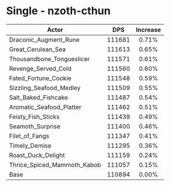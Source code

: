 # Single - nzoth-cthun
| Actor | DPS | Increase |
|---|:---:|:---:|
|Draconic_Augment_Rune|111681|0.71%|
|Great_Cerulean_Sea|111613|0.65%|
|Thousandbone_Tongueslicer|111571|0.61%|
|Revenge_Served_Cold|111560|0.60%|
|Fated_Fortune_Cookie|111548|0.59%|
|Sizzling_Seafood_Medley|111509|0.55%|
|Salt_Baked_Fishcake|111487|0.54%|
|Aromatic_Seafood_Platter|111462|0.51%|
|Feisty_Fish_Sticks|111439|0.49%|
|Seamoth_Surprise|111400|0.46%|
|Filet_of_Fangs|111347|0.41%|
|Timely_Demise|111295|0.36%|
|Roast_Duck_Delight|111159|0.24%|
|Thrice_Spiced_Mammoth_Kabob|111057|0.15%|
|Base|110894|0.00%|
